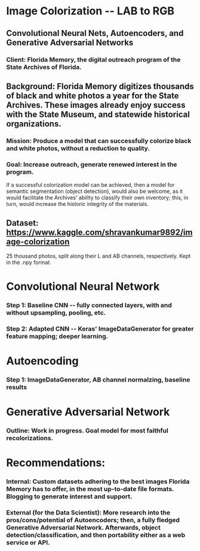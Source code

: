 
# Image Colorization -- LAB to RGB
## Convolutional Neural Nets, Autoencoders, and Generative Adversarial Networks

### Client: Florida Memory, the digital outreach program of the State Archives of Florida.
## Background: Florida Memory digitizes thousands of black and white photos a year for the State Archives. These images already enjoy success with the State Museum, and statewide historical organizations.

### Mission: Produce a model that can successfully colorize black and white photos, without a reduction to quality.
### Goal: Increase outreach, generate renewed interest in the program.

If a successful colorization model can be achieved, then a model for semantic segmentation (object detection), would also be welcome, as it would facilitate the Archives' ability to classify their own inventory; this, in turn, would increase the historic integrity of the materials.

## Dataset: https://www.kaggle.com/shravankumar9892/image-colorization

25 thousand photos, split along their L and AB channels, respectively. Kept in the .npy format.

# Convolutional Neural Network

### Step 1: Baseline CNN -- fully connected layers, with and without upsampling, pooling, etc.
### Step 2: Adapted CNN -- Keras' ImageDataGenerator for greater feature mapping; deeper learning.

# Autoencoding

### Step 1: ImageDataGenerator, AB channel normalzing, baseline results

# Generative Adversarial Network

### Outline: Work in progress. Goal model for most faithful recolorizations.

# Recommendations:

### Internal: Custom datasets adhering to the best images Florida Memory has to offer, in the most up-to-date file formats. Blogging to generate interest and support.

### External (for the Data Scientist): More research into the pros/cons/potential of Autoencoders; then, a fully fledged Generative Adversarial Network. Afterwards, object detection/classification, and then portability either as a web service or API.


